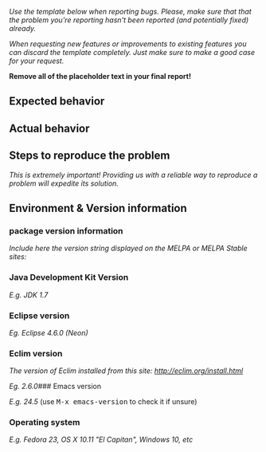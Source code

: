 *Use the template below when reporting bugs. Please, make sure that
that the problem you're reporting hasn't been reported (and
potentially fixed) already.*

*When requesting new features or improvements to existing features you can
discard the template completely. Just make sure to make a good case for your
request.*

**Remove all of the placeholder text in your final report!**

## Expected behavior

## Actual behavior

## Steps to reproduce the problem

*This is extremely important! Providing us with a reliable way to reproduce
a problem will expedite its solution.*

## Environment & Version information

### package version information

*Include here the version string displayed on the MELPA or MELPA Stable sites:*

### Java Development Kit Version

*E.g. JDK 1.7*

### Eclipse version

*Eg. Eclipse 4.6.0 (Neon)*

### Eclim version

*The version of Eclim installed from this site: http://eclim.org/install.html*

*Eg. 2.6.0*### Emacs version

*E.g. 24.5* (use <kbd>M-x emacs-version</kbd> to check it if unsure)

### Operating system

*E.g. Fedora 23, OS X 10.11 "El Capitan", Windows 10, etc*
